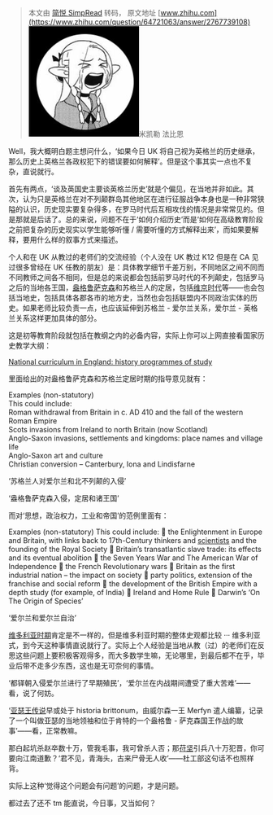> 本文由 [简悦 SimpRead](http://ksria.com/simpread/) 转码， 原文地址 [www.zhihu.com](https://www.zhihu.com/question/64721063/answer/2767739108) ![e619d3205f15af979a1140a972c25c6b_MD5](../assets/e619d3205f15af979a1140a972c25c6b_MD5.jpg)米凯勒 法比恩​

Well，我大概明白题主想问什么，‘如果今日 UK 将自己视为英格兰的历史继承，那么历史上英格兰各政权犯下的错误要如何解释’。但是这个事其实一点也不复杂，直说就行。

首先有两点，‘谈及英国史主要谈英格兰历史’就是个偏见，在当地并非如此。其次，认为只是英格兰在对不列颠群岛其他地区在进行征服战争本身也是一种非常狭隘的认识，历史现实要复杂得多，在罗马时代后互相攻伐的情况是非常常见的。但是那就是后话了。总的来说，问题不在于‘如何介绍历史’而是‘如何在高级教育阶段之前把复杂的历史现实以学生能够听懂 / 需要听懂的方式解释出来’，而如果要解释，要用什么样的叙事方式来描述。

个人和在 UK 从教过的老师们的交流经验（个人没在 UK 教过 K12 但是在 CA 见过很多曾经在 UK 任教的朋友）是：具体教学细节千差万别，不同地区之间不同而不同教师之间各不相同，但是总的来说都会包括前罗马时代的不列颠史，包括罗马之后的当地各王国，[盎格鲁萨克森](https://www.zhihu.com/search?q=%E7%9B%8E%E6%A0%BC%E9%B2%81%E8%90%A8%E5%85%8B%E6%A3%AE&search_source=Entity&hybrid_search_source=Entity&hybrid_search_extra=%7B%22sourceType%22%3A%22answer%22%2C%22sourceId%22%3A2767739108%7D)和苏格兰人的定居，包括[维京时代](https://www.zhihu.com/search?q=%E7%BB%B4%E4%BA%AC%E6%97%B6%E4%BB%A3&search_source=Entity&hybrid_search_source=Entity&hybrid_search_extra=%7B%22sourceType%22%3A%22answer%22%2C%22sourceId%22%3A2767739108%7D)等——也会包括当地史，包括具体各郡各市的地方史，当然也会包括联盟内不同政治实体的历史。如果老师比较负责一点，也应该延伸到苏格兰 - 爱尔兰关系，爱尔兰 - 英格兰关系这样更加具体的部分。

这是初等教育阶段就包括在教纲之内的必备内容，实际上你可以上网直接看国家历史教学大纲：

[National curriculum in England: history programmes of study](https://link.zhihu.com/?target=https%3A//www.gov.uk/government/publications/national-curriculum-in-england-history-programmes-of-study)

里面给出的对盎格鲁萨克森和苏格兰定居时期的指导意见就有：

Examples (non-statutory)  
This could include:  
Roman withdrawal from Britain in c. AD 410 and the fall of the western Roman Empire  
Scots invasions from Ireland to north Britain (now Scotland)  
Anglo-Saxon invasions, settlements and kingdoms: place names and village life  
Anglo-Saxon art and culture  
Christian conversion – Canterbury, Iona and Lindisfarne

‘苏格兰人对爱尔兰和北不列颠的入侵’

‘盎格鲁萨克森入侵，定居和诸王国’

而对‘思想，政治权力，工业和帝国’的范例里面有：

Examples (non-statutory) This could include:  the Enlightenment in Europe and Britain, with links back to 17th-Century thinkers and [scientists](https://www.zhihu.com/search?q=scientists&search_source=Entity&hybrid_search_source=Entity&hybrid_search_extra=%7B%22sourceType%22%3A%22answer%22%2C%22sourceId%22%3A2767739108%7D) and the founding of the Royal Society  Britain’s transatlantic slave trade: its effects and its eventual abolition  the Seven Years War and The American War of Independence  the French Revolutionary wars  Britain as the first industrial nation – the impact on society  party politics, extension of the franchise and social reform  the development of the British Empire with a depth study (for example, of India)  Ireland and Home Rule  Darwin’s ‘On The Origin of Species’

‘爱尔兰和爱尔兰自治’

[维多利亚时期](https://www.zhihu.com/search?q=%E7%BB%B4%E5%A4%9A%E5%88%A9%E4%BA%9A%E6%97%B6%E6%9C%9F&search_source=Entity&hybrid_search_source=Entity&hybrid_search_extra=%7B%22sourceType%22%3A%22answer%22%2C%22sourceId%22%3A2767739108%7D)肯定是不一样的，但是维多利亚时期的整体史观都比较 ··· 维多利亚式，到今天这种事情直说就行了。实际上个人经验是当地从教（过）的老师们在反思这些问题上要积极客观得多，而大多数学生嘛，无论哪里，到最后都不在乎，毕业后带不走多少东西，这也是无可奈何的事情。

‘都铎朝入侵爱尔兰进行了早期殖民’，‘爱尔兰在内战期间遭受了重大苦难’——看，说了何妨。

‘[亚瑟王传说](https://www.zhihu.com/search?q=%E4%BA%9A%E7%91%9F%E7%8E%8B%E4%BC%A0%E8%AF%B4&search_source=Entity&hybrid_search_source=Entity&hybrid_search_extra=%7B%22sourceType%22%3A%22answer%22%2C%22sourceId%22%3A2767739108%7D)早或处于 historia brittonum，由威尔森一王 Merfyn 遣人编纂，记录了一个叫做亚瑟的当地领袖和位于肯特的一个盎格鲁 - 萨克森国王作战的故事’——看，正常教嘛。

那白起坑杀赵卒数十万，管我毛事，我可曾杀人否；那[苻坚](https://www.zhihu.com/search?q=%E8%8B%BB%E5%9D%9A&search_source=Entity&hybrid_search_source=Entity&hybrid_search_extra=%7B%22sourceType%22%3A%22answer%22%2C%22sourceId%22%3A2767739108%7D)引兵八十万犯晋，你可要向江南道歉？‘君不见，青海头，古来尸骨无人收’——杜工部这句话不也照样背。

实际上这种‘觉得这个问题会有问题’的问题，才是问题。

都过去了还不 tm 能直说，今日事，又当如何？